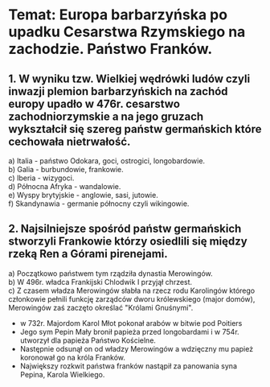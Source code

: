 # Temat: Europa barbarzyńska po upadku Cesarstwa Rzymskiego na zachodzie. Państwo Franków.
## 1. W wyniku tzw. Wielkiej wędrówki ludów czyli inwazji plemion barbarzyńskich na zachód europy upadło w 476r. cesarstwo zachodniorzymskie a na jego gruzach wykształcił się szereg państw germańskich które cechowała nietrwałość.
a) Italia - państwo Odokara, goci, ostrogici, longobardowie.  
b) Galia - burbundowie, frankowie.  
c) Iberia - wizygoci.  
d) Północna Afryka - wandalowie.  
e) Wyspy brytyjskie - anglowie, sasi, jutowie.  
f) Skandynawia - germanie północny czyli wikingowie.  
## 2. Najsilniejsze spośród państw germańskich stworzyli Frankowie którzy osiedlili się między rzeką Ren a Górami pirenejami.
a) Początkowo państwem tym rządziła dynastia Merowingów.  
b) W 496r. władca Frankijski Chlodwik I przyjął chrzest.  
c) Z czasem władza Merowingów słabła na rzecz rodu Karolingów którego członkowie pełnili funkcję zarządców dworu królewskiego (major domów), Merowingów zaś zaczęto określać "Królami Gnuśnymi".  
- w 732r. Majordom Karol Młot pokonał arabów w bitwie pod Poitiers
- Jego sym Pepin Mały bronił papieża przed longobardami i w 754r. utworzył dla papieża Państwo Kościelne.
- Następnie odsunął on od władzy Merowingów a wdzięczny mu papież koronował go na króla Franków.
- Największy rozkwit państwa franków nastąpił za panowania syna Pepina, Karola Wielkiego.
